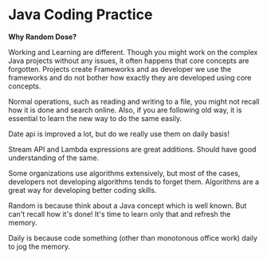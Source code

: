 # Java Coding Practice

**Why Random Dose?**

Working and Learning are different. Though you might work on the complex Java projects without any issues,
it often happens that core concepts are forgotten. Projects create Frameworks and as developer
we use the frameworks and do not bother how exactly they are developed using core concepts.

Normal operations, such as reading and writing to a file, you might not recall how it is done
and search online. Also, if you are following old way, it is essential
to learn the new way to do the same easily.

Date api is improved a lot, but do we really use them on daily basis!

Stream API and Lambda expressions are great additions. Should have good understanding
of the same.

Some organizations use algorithms extensively, but most of the cases, developers not developing
algorithms tends to forget them. Algorithms are a great way for developing better coding skills.

Random is because think about a Java concept which is well known. 
But can't recall how it's done! It's time to learn only that and refresh the memory.

Daily is because code something (other than monotonous office work) daily to jog the memory.
